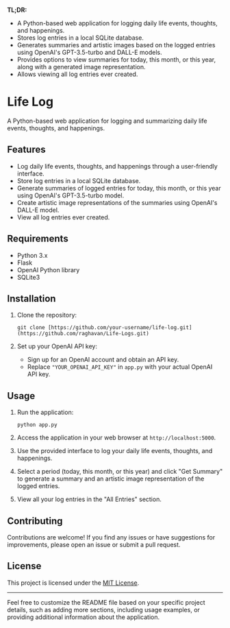 **TL;DR:**
- A Python-based web application for logging daily life events, thoughts, and happenings.
- Stores log entries in a local SQLite database.
- Generates summaries and artistic images based on the logged entries using OpenAI's GPT-3.5-turbo and DALL-E models.
- Provides options to view summaries for today, this month, or this year, along with a generated image representation.
- Allows viewing all log entries ever created.

# Life Log

A Python-based web application for logging and summarizing daily life events, thoughts, and happenings.

## Features

- Log daily life events, thoughts, and happenings through a user-friendly interface.
- Store log entries in a local SQLite database.
- Generate summaries of logged entries for today, this month, or this year using OpenAI's GPT-3.5-turbo model.
- Create artistic image representations of the summaries using OpenAI's DALL-E model.
- View all log entries ever created.

## Requirements

- Python 3.x
- Flask
- OpenAI Python library
- SQLite3

## Installation

1. Clone the repository:

   ```
   git clone [https://github.com/your-username/life-log.git](https://github.com/raghavan/Life-Logs.git)
   ```

2. Set up your OpenAI API key:

   - Sign up for an OpenAI account and obtain an API key.
   - Replace `"YOUR_OPENAI_API_KEY"` in `app.py` with your actual OpenAI API key.

## Usage

1. Run the application:

   ```
   python app.py
   ```

2. Access the application in your web browser at `http://localhost:5000`.

3. Use the provided interface to log your daily life events, thoughts, and happenings.

4. Select a period (today, this month, or this year) and click "Get Summary" to generate a summary and an artistic image representation of the logged entries.

5. View all your log entries in the "All Entries" section.

## Contributing

Contributions are welcome! If you find any issues or have suggestions for improvements, please open an issue or submit a pull request.

## License

This project is licensed under the [MIT License](LICENSE).

---

Feel free to customize the README file based on your specific project details, such as adding more sections, including usage examples, or providing additional information about the application.
